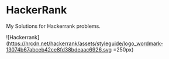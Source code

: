 # HackerRank
My Solutions for Hackerrank problems.

![Hackerrank](https://hrcdn.net/hackerrank/assets/styleguide/logo_wordmark-13074b67abceb42ce8fd38bdeaac6926.svg =250px)

